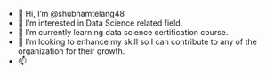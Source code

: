 - 👋 Hi, I’m @shubhamtelang48 
- 👀 I’m interested in Data Science related field.
- 🌱 I’m currently learning data science certification course.
- 💞️ I’m looking to enhance my skill so I can contribute to any of the organization for their growth.
- 📫 

<!---
shubhamtelang48/shubhamtelang48 is a ✨ special ✨ repository because its `README.md` (this file) appears on your GitHub profile.
You can click the Preview link to take a look at your changes.
--->
